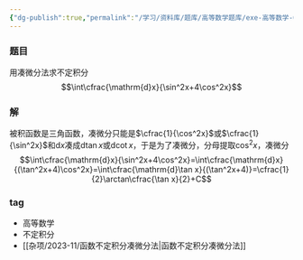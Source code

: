 ```yaml
---
{"dg-publish":true,"permalink":"/学习/资料库/题库/高等数学题库/exe-高等数学-00000005/","dgPassFrontmatter":true}
---
```


### 题目
用凑微分法求不定积分
$$\int\cfrac{\mathrm{d}x}{\sin^2x+4\cos^2x}$$
### 解
被积函数是三角函数，凑微分只能是$\cfrac{1}{\cos^2x}$或$\cfrac{1}{\sin^2x}$和$\mathrm{d}x$凑成$\mathrm{d}\tan x$或$\mathrm{d}\cot x$，于是为了凑微分，分母提取$\cos^2x$，凑微分
$$\int\cfrac{\mathrm{d}x}{\sin^2x+4\cos^2x}=\int\cfrac{\mathrm{d}x}{(\tan^2x+4)\cos^2x}=\int\cfrac{\mathrm{d}\tan x}{(\tan^2x+4)}=\cfrac{1}{2}\arctan\cfrac{\tan x}{2}+C$$
### tag
- 高等数学
- 不定积分
- [[杂项/2023-11/函数不定积分凑微分法\|函数不定积分凑微分法]]